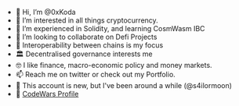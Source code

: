 - 👋 Hi, I’m @0xKoda
- 👀 I’m interested in all things cryptocurrency.
- 🌱 I’m experienced in Solidity, and learning CosmWasm IBC 
- 💞️ I’m looking to collaborate on Defi Projects 
- 🔁 Interoperability between chains is my focus
- 🏛 Decentralised governance interests me
- 🤓 I like finance, macro-economic policy and money markets.
- 📫 Reach me on twitter or check out my Portfolio.
- 🌻 This account is new, but I've been around a while (@s4ilormoon)
- 🥷 [CodeWars Profile](www.codewars.com/r/PVnGMg)
<!---
0xKoda/0xKoda is a ✨ 
--->
